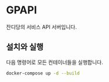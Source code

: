 # GPAPI

잔디당의 서비스 API 서버입니다.

## 설치와 실행

다음 명령어로 모든 컨테이너들을 실행합니다.

```sh
docker-compose up -d --build
```

